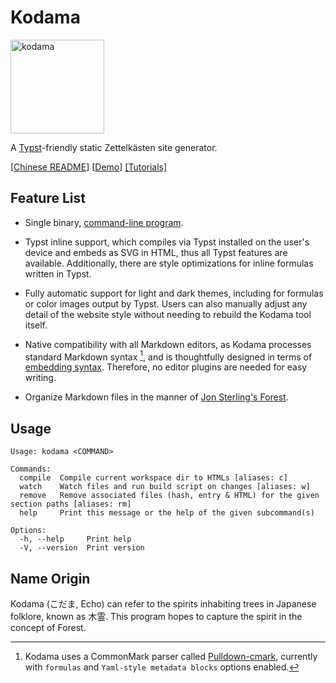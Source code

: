 
# Kodama

<img src="https://kokic.github.io/assets/kodama.svg" title="kodama" width=150 /> 

A [Typst](https://github.com/typst/typst)-friendly static Zettelkästen site generator.

[[Chinese README](./README.zh-CN.md)] [[Demo](https://kokic.github.io)] [[Tutorials]](https://kokic.github.io/tutorials)

## Feature List

- Single binary, [command-line program](#usage).

- Typst inline support, which compiles via Typst installed on the user's device and embeds as SVG in HTML, thus all Typst features are available. Additionally, there are style optimizations for inline formulas written in Typst.

- Fully automatic support for light and dark themes, including for formulas or color images output by Typst. Users can also manually adjust any detail of the website style without needing to rebuild the Kodama tool itself.

- Native compatibility with all Markdown editors, as Kodama processes standard Markdown syntax [^markdown-syntax], and is thoughtfully designed in terms of [embedding syntax](#embedding-syntax). Therefore, no editor plugins are needed for easy writing.

- Organize Markdown files in the manner of [Jon Sterling's Forest](https://www.jonmsterling.com/foreign/www.forester-notes.org/tfmt-000V/index.xml).

## Usage

```
Usage: kodama <COMMAND>

Commands:
  compile  Compile current workspace dir to HTMLs [aliases: c]
  watch    Watch files and run build script on changes [aliases: w]
  remove   Remove associated files (hash, entry & HTML) for the given section paths [aliases: rm]
  help     Print this message or the help of the given subcommand(s)

Options:
  -h, --help     Print help
  -V, --version  Print version
```

## Name Origin

Kodama (こだま, Echo) can refer to the spirits inhabiting trees in Japanese folklore, known as 木霊. This program hopes to capture the spirit in the concept of Forest.

[^markdown-syntax]: Kodama uses a CommonMark parser called [Pulldown-cmark](https://github.com/pulldown-cmark/pulldown-cmark), currently with `formulas` and `Yaml-style metadata blocks` options enabled.

[^not-sure]: Of course, I am not sure if Jon Sterling really intends to implement this.

